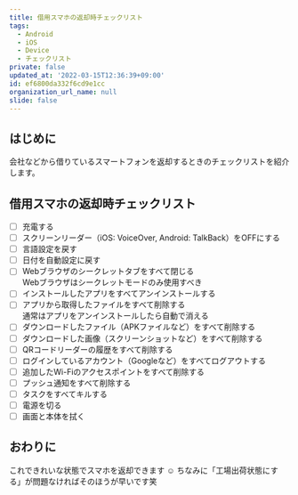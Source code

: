 ```yaml
---
title: 借用スマホの返却時チェックリスト
tags:
  - Android
  - iOS
  - Device
  - チェックリスト
private: false
updated_at: '2022-03-15T12:36:39+09:00'
id: ef6800da332f6cd9e1cc
organization_url_name: null
slide: false
---
```

## はじめに

会社などから借りているスマートフォンを返却するときのチェックリストを紹介します。

## 借用スマホの返却時チェックリスト

- [ ] 充電する
- [ ] スクリーンリーダー（iOS: VoiceOver, Android: TalkBack）をOFFにする
- [ ] 言語設定を戻す
- [ ] 日付を自動設定に戻す
- [ ] Webブラウザのシークレットタブをすべて閉じる  
Webブラウザはシークレットモードのみ使用すべき
- [ ] インストールしたアプリをすべてアンインストールする
- [ ] アプリから取得したファイルをすべて削除する  
通常はアプリをアンインストールしたら自動で消える
- [ ] ダウンロードしたファイル（APKファイルなど）をすべて削除する
- [ ] ダウンロードした画像（スクリーンショットなど）をすべて削除する
- [ ] QRコードリーダーの履歴をすべて削除する
- [ ] ログインしているアカウント（Googleなど）をすべてログアウトする
- [ ] 追加したWi-Fiのアクセスポイントをすべて削除する
- [ ] プッシュ通知をすべて削除する
- [ ] タスクをすべてキルする
- [ ] 電源を切る
- [ ] 画面と本体を拭く

## おわりに

これできれいな状態でスマホを返却できます :relaxed:
ちなみに「工場出荷状態にする」が問題なければそのほうが早いです笑
